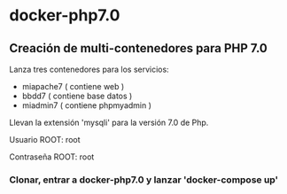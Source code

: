 # docker-php7.0

## Creación de multi-contenedores para PHP 7.0

Lanza tres contenedores para los servicios:

  - miapache7 ( contiene web )
  - bbdd7 ( contiene base datos )
  - miadmin7 ( contiene phpmyadmin )

Llevan la extensión 'mysqli' para la versión 7.0 de Php.


Usuario ROOT: root

Contraseña ROOT: root

### Clonar, entrar a docker-php7.0 y lanzar 'docker-compose up'
